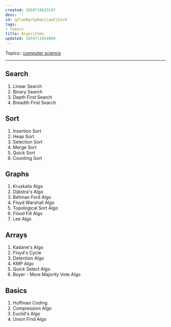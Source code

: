 ```yaml
---
created: 1659710623147
desc: ''
id: q2lwo8grkpbqnjiaw5jbiv9
tags:
- topics
title: Algorithms
updated: 1659711914989
---
```

   
Topics::  [computer science](../topics/computer%20science.md)   
   
   
---   
   
## Search   
   
1. Linear Search   
2. Binary Search   
3. Depth First Search   
4. Breadth First Search   
   
## Sort   
   
1. Insertion Sort   
2. Heap Sort   
3. Selection Sort   
4. Merge Sort   
5. Quick Sort   
6. Counting Sort   
   
## Graphs   
   
1. Kruskalis Algo   
2. Dijkstra's Algo   
3. Bellman Ford Algo   
4. Floyd Warshall Algo   
5. Topological Sort Algo   
6. Flood Fill Algo   
7. Lee Algo   
   
## Arrays   
   
1. Kadane's Algo   
2. Floyd's Cycle   
3. Detection Algo   
4. KMP Algo   
5. Quick Select Algo   
6. Boyer - More Majority Vote Algo   
   
## Basics   
   
1. Huffman Coding   
2. Compression Algo   
3. Euclid's Algo   
4. Union Find Algo